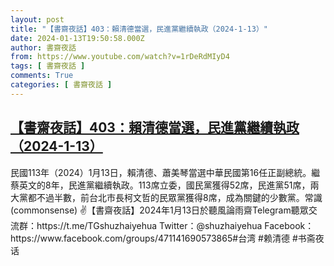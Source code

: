 ```yaml
---
layout: post
title: "【書齋夜話】403：賴清德當選，民進黨繼續執政（2024-1-13）"
date: 2024-01-13T19:50:58.000Z
author: 書齋夜話
from: https://www.youtube.com/watch?v=1rDeRdMIyD4
tags: [ 書齋夜話 ]
comments: True
categories: [ 書齋夜話 ]
---
```

<!--1705175458000-->
[【書齋夜話】403：賴清德當選，民進黨繼續執政（2024-1-13）](https://www.youtube.com/watch?v=1rDeRdMIyD4)
------

<div>
民國113年（2024）1月13日，賴清德、蕭美琴當選中華民國第16任正副總統。繼蔡英文的8年，民進黨繼續執政。113席立委，國民黨獲得52席，民進黨51席，兩大黨都不過半數，前台北市長柯文哲的民眾黨獲得8席，成為關鍵的少數黨。常識(commonsense) ✌【書齋夜話】2024年1月13日於聽風論雨齋Telegram聽眾交流群：https://t.me/TGshuzhaiyehua Twitter：@shuzhaiyehua Facebook：https://www.facebook.com/groups/471141690573865#台湾 #赖清德 #书斋夜话
</div>
